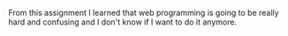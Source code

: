 From this assignment I learned that web programming is going to be really hard and confusing and I don't know if I want to do it anymore.
